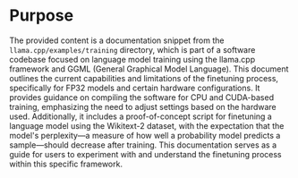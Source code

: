 # Purpose
The provided content is a documentation snippet from the `llama.cpp/examples/training` directory, which is part of a software codebase focused on language model training using the llama.cpp framework and GGML (General Graphical Model Language). This document outlines the current capabilities and limitations of the finetuning process, specifically for FP32 models and certain hardware configurations. It provides guidance on compiling the software for CPU and CUDA-based training, emphasizing the need to adjust settings based on the hardware used. Additionally, it includes a proof-of-concept script for finetuning a language model using the Wikitext-2 dataset, with the expectation that the model's perplexity—a measure of how well a probability model predicts a sample—should decrease after training. This documentation serves as a guide for users to experiment with and understand the finetuning process within this specific framework.
